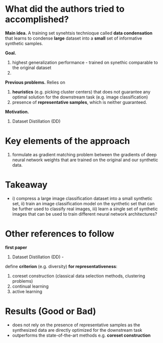 # What did the authors tried to accomplished?

**Main idea.** A training set synehtsis  technioque called **data condensation** that learns to condense **large** dataset into a **small** set of informative synthetic samples.

**Goal.**
1. highest generalization performance - trained on synethic comparable to the original dataset 
2. 

**Previous problems.** Relies on 
1. **heuristics** (e.g. picking cluster centers) that does not guarantee any optimal solution for the downstream task (e.g. image classification)
2. presence of **representative samples**, which is neither guaranteed.

**Motivation.** 
1. Dataset Distillation (DD)

# Key elements of the approach

1. formulate as gradient matching problem between the gradients of deep neural network weights that are trained on the original and our synthetic data.

# Takeaway

- i) compress a large image classification dataset into a small synthetic set, ii) train an image classification model on the synthetic set that can be further used to classify real images, iii) learn a single set of synthetic images that can be used to train different neural network architectures?

# Other references to follow

**first paper**
1. Dataset Distillation (DD) - 
   

define **criterion** (e.g. diversity) **for representativeness**:
1. coreset construction (classical data selection methods, clustering problems)
2. continual learning
3. active learning


# Results (Good or Bad)

- does not rely on the presence of representative samples as the synthesized data are directly optimized for the downstream task
- outperforms the state-of-the-art methods e.g. **coreset construction**